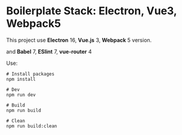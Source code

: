 # Boilerplate Stack: Electron, Vue3, Webpack5
This project use **Electron** 16, **Vue.js** 3, **Webpack** 5 version.

and **Babel** 7, **ESlint** 7, **vue-router** 4

Use:
```
# Install packages
npm install

# Dev
npm run dev

# Build
npm run build

# Clean
npm run build:clean
```
